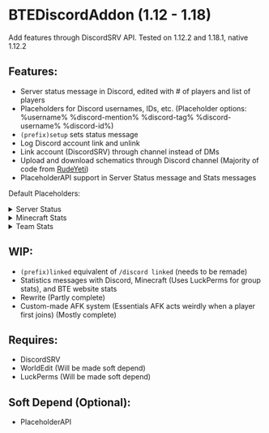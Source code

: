 # BTEDiscordAddon (1.12 - 1.18)
Add features through DiscordSRV API. Tested on 1.12.2 and 1.18.1, native 1.12.2

## Features:
- Server status message in Discord, edited with # of players and list of players
- Placeholders for Discord usernames, IDs, etc. (Placeholder options: %username% %discord-mention% %discord-tag% %discord-username% %discord-id%)
- `(prefix)setup` sets status message
- Log Discord account link and unlink
- Link account (DiscordSRV) through channel instead of DMs
- Upload and download schematics through Discord channel (Majority of code from [RudeYeti](https://github.com/RudeYeti))
- PlaceholderAPI support in Server Status message and Stats messages

Default Placeholders:
<details>
    <summary>Server Status</summary>
    $player_name$ $player_name_with_afk_status$ $discord_mention$ $discord_tag$ $discord_username> $discord_id$
</details>
<details>
    <summary>Minecraft Stats</summary>
    $unix$ $unique_players_joined$ $linked_players$ $memory$ $uptime$
</details>
<details>
    <summary>Team Stats</summary>
    $unix$ $guild_age_unix$ $guild_member_count$ $guild_category_count$ $guild_channel_voice_count$ $guild_channel_text_count$
    $guild_channel_store_count$ $guild_channel_count$ $guild_role_count$ $guild_emote_count$ $guild_boost_count$ $guild_booster_count$
</details>

## WIP:
- `(prefix)linked` equivalent of `/discord linked` (needs to be remade)
- Statistics messages with Discord, Minecraft (Uses LuckPerms for group stats), and BTE website stats
- Rewrite (Partly complete)
- Custom-made AFK system (Essentials AFK acts weirdly when a player first joins) (Mostly complete)

## Requires: 
- DiscordSRV
- WorldEdit (Will be made soft depend)
- LuckPerms (Will be made soft depend)

## Soft Depend (Optional):
- PlaceholderAPI
